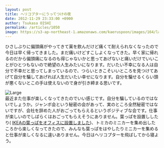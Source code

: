 ```yaml
---
layout: post
title: ヘリコプターにうってつけの夜
date: 2012-11-29 23:33:00 +0900
author: Tsukasa OISHI
permalink: /articles/1050
image: https://s3-ap-northeast-1.amazonaws.com/kaeruspoon/images/164/large.JPG?1354199603
---
```



ひさしぶりに偏頭痛がやってきて薬を飲んだけど痛くて耐えられなくなったので今日は早く帰ってきました。まだ痛いけどすこしよくなってきた。早く家に帰れるのだから偏頭痛になるのも得じゃないかと思ってあげないと痛いだけでいいことがひとつもないので絶望の人生みたいになります。だいたい不幸になる人は自分で不幸だと思ってしまっているので、つらいときこそいいところを見つけてあげて自分を騙してあげれば人生だいたい幸せになります。自分を騙せるくらい頭が悪くないとこの手は使えないので身が引き締まる思いです。  

![Large](https://s3-ap-northeast-1.amazonaws.com/kaeruspoon/images/164/large.JPG?1354199603)  
最近また仕事が楽しくなってきたのでいい感じです。自分を騙しているのではないでしょうか。ジャンボ会という秘密の会があって、実のところ全然秘密ではないですが、会社を辞めた人がおごってもらえるというポジティブな会です。仕事が楽しいのでしばらくはおごってもらえそうにありません。葉っぱを設置ししたり( [IKEAの葉っぱをオフィスに設置しました](/articles/1017))、トミカのミニカーを集め出したころから楽しくなってきたので、みんなも葉っぱをはやしたりミニカーを集めると仕事が楽しくなるに違いありません。今日はヘリコプターを飛ばしてから寝よう。  

